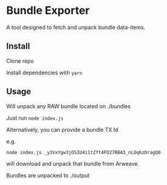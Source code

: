 # Bundle Exporter

A tool designed to fetch and unpack bundle data-items.

## Install

Clone repo

Install dependencies with ```yarn```

## Usage

Will unpack any RAW bundle located on ./bundles

Just run ```node index.js```

Alternatively, you can provide a bundle TX Id

e.g. 

```node index.js _y3VxYgw3jOSIU4i1tZft4FD27RBA3_nLOq6zDragQ0``` 

will download and unpack that bundle from Arweave.

Bundles are unpacked to ./output

